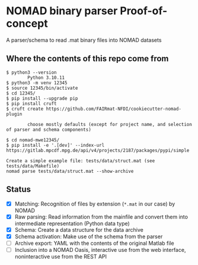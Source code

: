 # NOMAD binary parser Proof-of-concept

A parser/schema to read .mat binary files into NOMAD datasets 

## Where the contents of this repo come from

```
$ python3 --version
        Python 3.10.11
$ python3 -m venv 12345
$ source 12345/bin/activate
$ cd 12345/
$ pip install --upgrade pip
$ pip install cruft
$ cruft create https://github.com/FAIRmat-NFDI/cookiecutter-nomad-plugin

        choose mostly defaults (except for project name, and selection of parser and schema components)

$ cd nomad-mwe12345/        
$ pip install -e '.[dev]' --index-url https://gitlab.mpcdf.mpg.de/api/v4/projects/2187/packages/pypi/simple

Create a simple example file: tests/data/struct.mat (see tests/data/Makefile)
nomad parse tests/data/struct.mat --show-archive
```

## Status

- [x] Matching: Recognition of files by extension (`*.mat` in our case) by NOMAD
- [x] Raw parsing: Read information from the mainfile and convert them into intermediate representation (Python data type)
- [x] Schema: Create a data structure for the data archive
- [x] Schema activation: Make use of the schema from the parser
- [ ] Archive export: YAML with the contents of the original Matlab file
- [ ] Inclusion into a NOMAD Oasis, interactive use from the web interface, noninteractive use from the REST API
